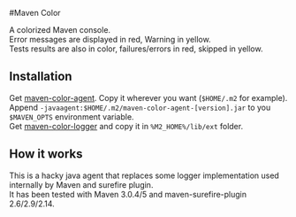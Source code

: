 #Maven Color

A colorized Maven console.  
Error messages are displayed in red, Warning in yellow.  
Tests results are also in color, failures/errors in red, skipped in yellow.

## Installation

Get [maven-color-agent](https://repository-jcgay.forge.cloudbees.com/release/com/github/jcgay/maven/color/maven-color-agent/0.1/maven-color-agent-0.1.jar). Copy it wherever you want (`$HOME/.m2` for example).
Append `-javaagent:$HOME/.m2/maven-color-agent-[version].jar` to you `$MAVEN_OPTS` environment variable.  
Get [maven-color-logger](https://repository-jcgay.forge.cloudbees.com/snapshot/com/github/jcgay/maven/color/maven-color-logger/0.1-SNAPSHOT/maven-color-logger-0.1.jar) and copy it in `%M2_HOME%/lib/ext` folder.

## How it works
This is a hacky java agent that replaces some logger implementation used internally by Maven and surefire plugin.  
It has been tested with Maven 3.0.4/5 and maven-surefire-plugin 2.6/2.9/2.14.